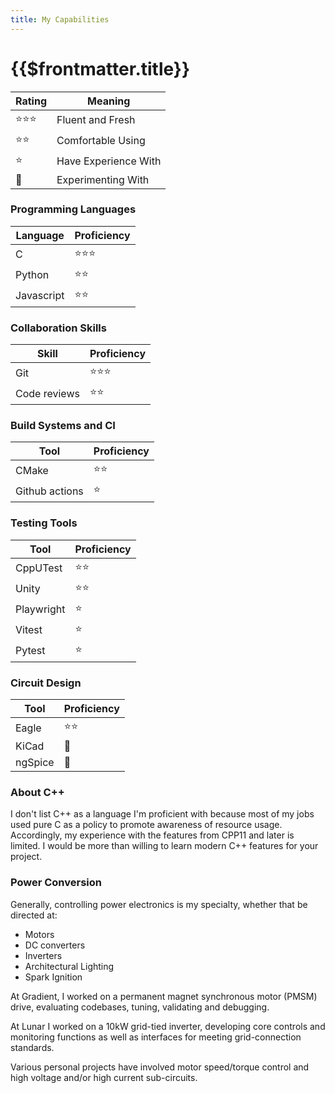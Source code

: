 ```yaml
---
title: My Capabilities
---
```

# {{$frontmatter.title}}


| Rating | Meaning |
| --- | --- |
| :star::star::star: | Fluent and Fresh |
| :star::star: | Comfortable Using |
| :star: | Have Experience With |
| :test_tube: | Experimenting With |

### Programming Languages
| Language | Proficiency |
| --- | --- |
| C | :star::star::star:|
| Python | :star::star: |
| Javascript | :star::star: |

### Collaboration Skills
| Skill | Proficiency |
| --- | --- |
| Git | :star::star::star: |
| Code reviews | :star::star: |

### Build Systems and CI
| Tool | Proficiency |
| --- | --- |
| CMake | :star::star: |
| Github actions | :star: |

### Testing Tools
| Tool | Proficiency |
| --- | --- |
| CppUTest | :star::star: |
| Unity | :star::star: |
| Playwright | :star: |
| Vitest  | :star: |
| Pytest | :star: |

### Circuit Design
| Tool | Proficiency |
| --- | --- |
| Eagle | :star::star: |
| KiCad | :test_tube: |
| ngSpice | :test_tube: |

### About C++
I don't list C++ as a language I'm proficient with because most of my jobs used pure C as a policy to promote awareness of resource usage. Accordingly, my experience with the features from CPP11 and later is limited.  I would be more than willing to learn modern <nobr>C++</nobr> features for your project.

### Power Conversion
Generally, controlling power electronics is my specialty, whether that be directed at:
- Motors
- DC converters
- Inverters
- Architectural Lighting
- Spark Ignition

At Gradient, I worked on a permanent magnet synchronous motor (PMSM) drive, evaluating codebases, tuning, validating and debugging.  

At Lunar I worked on a 10kW grid-tied inverter, developing core controls and monitoring functions as well as interfaces for meeting grid-connection standards. 

Various personal projects have involved motor speed/torque control and high voltage and/or high current sub-circuits.
